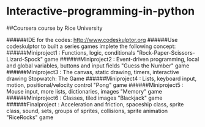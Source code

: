 # Interactive-programming-in-python
##Coursera course
by Rice University

######IDE for the codes: http://www.codeskulptor.org
######Use codeskulptor to built a series games implete the following concept:
######Miniproject1 : Functions, logic, conditionals	"Rock-Paper-Scissors-Lizard-Spock" game
######Miniproject2 : Event-driven programming, local and global variables, buttons and input fields	"Guess the Number" game
######Miniproject3 : The canvas, static drawing, timers, interactive drawing	Stopwatch: The Game
######Miniproject4 : Lists, keyboard input, motion, positional/velocity control	"Pong" game
######Miniproject5 : Mouse input, more lists, dictionaries, images	"Memory" game
######Miniproject6 : Classes, tiled images	"Blackjack" game
######Finalproject : Acceleration and friction, spaceship class, sprite class, sound, sets, groups of sprites, collisions, sprite animation	"RiceRocks" game
